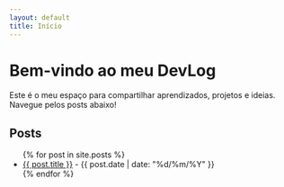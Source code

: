 ```yaml
---
layout: default
title: Início
---
```


# Bem-vindo ao meu DevLog

Este é o meu espaço para compartilhar aprendizados, projetos e ideias. Navegue pelos posts abaixo!

## Posts

<ul>
  {% for post in site.posts %}
    <li>
      <a href="{{ post.url | relative_url }}">{{ post.title }}</a>
      <span> - {{ post.date | date: "%d/%m/%Y" }}</span>
    </li>
  {% endfor %}
</ul>

